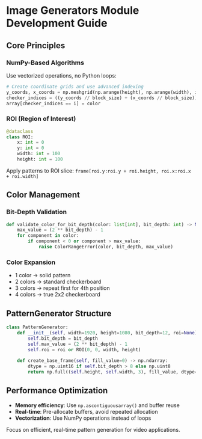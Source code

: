 # Image Generators Module Development Guide

## Core Principles

### NumPy-Based Algorithms
Use vectorized operations, no Python loops:
```python
# Create coordinate grids and use advanced indexing
y_coords, x_coords = np.meshgrid(np.arange(height), np.arange(width), indexing='ij')
checker_indices = ((y_coords // block_size) + (x_coords // block_size)) % len(colors)
array[checker_indices == i] = color
```

### ROI (Region of Interest)
```python
@dataclass
class ROI:
    x: int = 0
    y: int = 0  
    width: int = 100
    height: int = 100
```

Apply patterns to ROI slice: `frame[roi.y:roi.y + roi.height, roi.x:roi.x + roi.width]`

## Color Management

### Bit-Depth Validation
```python
def validate_color_for_bit_depth(color: list[int], bit_depth: int) -> None:
    max_value = (2 ** bit_depth) - 1
    for component in color:
        if component < 0 or component > max_value:
            raise ColorRangeError(color, bit_depth, max_value)
```

### Color Expansion
- 1 color → solid pattern
- 2 colors → standard checkerboard  
- 3 colors → repeat first for 4th position
- 4 colors → true 2x2 checkerboard

## PatternGenerator Structure

```python
class PatternGenerator:
    def __init__(self, width=1920, height=1080, bit_depth=12, roi=None):
        self.bit_depth = bit_depth
        self.max_value = (2 ** bit_depth) - 1
        self.roi = roi or ROI(0, 0, width, height)
    
    def create_base_frame(self, fill_value=0) -> np.ndarray:
        dtype = np.uint16 if self.bit_depth > 8 else np.uint8
        return np.full((self.height, self.width, 3), fill_value, dtype=dtype)
```

## Performance Optimization

- **Memory efficiency**: Use `np.ascontiguousarray()` and buffer reuse
- **Real-time**: Pre-allocate buffers, avoid repeated allocation
- **Vectorization**: Use NumPy operations instead of loops

Focus on efficient, real-time pattern generation for video applications.